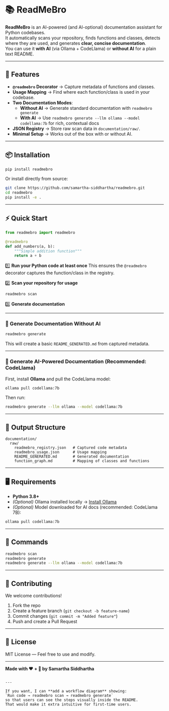 # 📚 ReadMeBro

**ReadMeBro** is an AI-powered (and AI-optional) documentation assistant for Python codebases.  
It automatically scans your repository, finds functions and classes, detects where they are used, and generates **clear, concise documentation**.  
You can use it **with AI** (via Ollama + CodeLlama) or **without AI** for a plain text README.

---

## 🚀 Features

- **`@readmebro` Decorator** → Capture metadata of functions and classes.
- **Usage Mapping** → Find where each function/class is used in your codebase.
- **Two Documentation Modes**:
  - **Without AI** → Generate standard documentation with `readmebro generate`
  - **With AI** → Use `readmebro generate --llm ollama --model codellama:7b` for rich, contextual docs
- **JSON Registry** → Store raw scan data in `documentation/raw/`.
- **Minimal Setup** → Works out of the box with or without AI.

---

## 📦 Installation

```bash
pip install readmebro
````

Or install directly from source:

```bash
git clone https://github.com/samartha-siddhartha/readmebro.git
cd readmebro
pip install -e .
```

---

## ⚡ Quick Start

```python
from readmebro import readmebro

@readmebro
def add_numbers(a, b):
    """Simple addition function"""
    return a + b
```

1️⃣ **Run your Python code at least once**
This ensures the `@readmebro` decorator captures the function/class in the registry.

2️⃣ **Scan your repository for usage**

```bash
readmebro scan
```

3️⃣ **Generate documentation**

---

### 🔹 Generate Documentation Without AI

```bash
readmebro generate
```

This will create a basic `README_GENERATED.md` from captured metadata.

---

### 🔹 Generate AI-Powered Documentation (Recommended: CodeLlama)

First, install **Ollama** and pull the CodeLlama model:

```bash
ollama pull codellama:7b
```

Then run:

```bash
readmebro generate --llm ollama --model codellama:7b
```

---

## 📂 Output Structure

```
documentation/
  raw/
    readmebro_registry.json   # Captured code metadata
    readmebro_usage.json      # Usage mapping
    README_GENERATED.md       # Generated documentation
    function_graph.md         # Mapping of classes and functions
```

---

## 🖥 Requirements

* **Python 3.8+**
* *(Optional)* Ollama installed locally → [Install Ollama](https://ollama.ai/download)
* *(Optional)* Model downloaded for AI docs (recommended: CodeLlama 7B):

```bash
ollama pull codellama:7b
```

---

## 📌 Commands

```bash
readmebro scan
readmebro generate
readmebro generate --llm ollama --model codellama:7b
```



---

## 🤝 Contributing

We welcome contributions!

1. Fork the repo
2. Create a feature branch (`git checkout -b feature-name`)
3. Commit changes (`git commit -m "Added feature"`)
4. Push and create a Pull Request

---

## 📜 License

MIT License — Feel free to use and modify.

---

**Made with ❤️ + 🦙 by Samartha Siddhartha**

```

---

If you want, I can **add a workflow diagram** showing:  
`Run code → readmebro scan → readmebro generate`  
so that users can see the steps visually inside the README.  
That would make it extra intuitive for first-time users.
```
